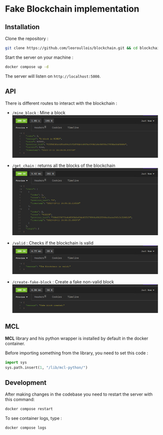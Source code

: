 # Fake Blockchain implementation

## Installation

Clone the repository :

```bash
git clone https://github.com/leoroullois/blockchain.git && cd blockchain
```

Start the server on your machine :
```bash
docker compose up -d
```

The server will listen on `http://localhost:5000`.

## API

There is different routes to interact with the blockchain :

- `/mine_block` : Mine a block
![Mine block](./images/mine_block.png)


- `/get_chain` : returns all the blocks of the blockchain
![Get chain](./images/get_chain.png)


- `/valid` : Checks if the blockchain is valid
![Valid](./images/valid.png)


- `/create-fake-block` : Create a fake non-valid block
![Create fake block](./images/create-fake-block.png)

## MCL

**MCL** library and his python wrapper is installed by default in the docker container. 

Before importing something from the library, you need to set this code :
```python
import sys
sys.path.insert(1, "/lib/mcl-python/")
```

## Development

After making changes in the codebase you need to restart the server with this command:

```bash
docker compose restart
```

To see container logs, type :

```bash
docker compose logs
```
